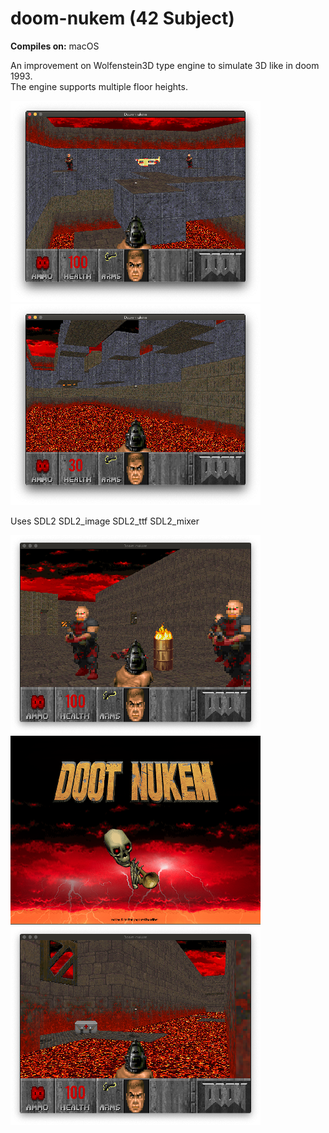 # doom-nukem (42 Subject)  

**Compiles on:** macOS

An improvement on Wolfenstein3D type engine to simulate 3D like in doom 1993.  
The engine supports multiple floor heights.  

![Alt text](./screenshots/lava.png?raw=true "lava")
![Alt text](./screenshots/elevation.png?raw=true "elevation")
 
Uses SDL2 SDL2_image SDL2_ttf SDL2_mixer

![Alt text](./screenshots/enemies.png?raw=true "enemies")
![Alt text](./screenshots/splash.png?raw=true "splash")
![Alt text](./screenshots/medpack.png?raw=true "medpack")
